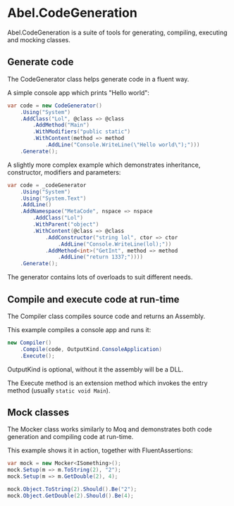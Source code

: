 # Abel.CodeGeneration

Abel.CodeGeneration is a suite of tools for generating, compiling, executing and mocking classes.

## Generate code

The CodeGenerator class helps generate code in a fluent way.

A simple console app which prints "Hello world":

```C#
var code = new CodeGenerator()
	.Using("System")
	.AddClass("Lol", @class => @class
		.AddMethod("Main")
		.WithModifiers("public static")
		.WithContent(method => method
			.AddLine("Console.WriteLine(\"Hello world\");")))
	.Generate();
```

A slightly more complex example which demonstrates inheritance, constructor, modifiers and parameters:

```C#
var code = _codeGenerator
	.Using("System")
	.Using("System.Text")
	.AddLine()
	.AddNamespace("MetaCode", nspace => nspace
		.AddClass("Lol")
		.WithParent("object")
		.WithContent(@class => @class
			.AddConstructor("string lol", ctor => ctor
				.AddLine("Console.WriteLine(lol);"))
			.AddMethod<int>("GetInt", method => method
				.AddLine("return 1337;"))))
	.Generate();
```

The generator contains lots of overloads to suit different needs.

## Compile and execute code at run-time

The Compiler class compiles source code and returns an Assembly.

This example compiles a console app and runs it:

```C#
new Compiler()
	.Compile(code, OutputKind.ConsoleApplication)
	.Execute();
```

OutputKind is optional, without it the assembly will be a DLL.

The Execute method is an extension method which invokes the entry method (usually `static void Main`).

## Mock classes

The Mocker class works similarly to Moq and demonstrates both code generation and compiling code at run-time.

This example shows it in action, together with FluentAssertions:

```C#
var mock = new Mocker<ISomething>();
mock.Setup(m => m.ToString(2), "2");
mock.Setup(m => m.GetDouble(2), 4);

mock.Object.ToString(2).Should().Be("2");
mock.Object.GetDouble(2).Should().Be(4);
```